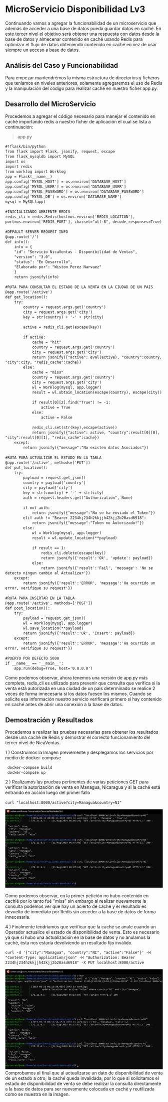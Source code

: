 ﻿# MicroServicio Disponibilidad Lv3
Continuando vamos a agregar la funcionabilidad de un microservicio que además de acceder a una base de datos pueda guardar datos en caché. En este tercer nivel el objetivo será obtener una respuesta con datos desde la base de datos y almecenar contenido en caché usando Redis para optimizar el flujo de datos obteniendo contenido en caché en vez de usar siempre un acceso a base de datos. 
## Análisis del Caso y Funcionabilidad
Para empezar mantendrémos la misma estructura de directorios y ficheros que teníamos en niveles anteriores, solamente agregaremos el uso de Redis y la manipulación del código para realizar caché en nuestro ficher app.py.

## Desarrollo del MicroServicio

Procedemos a agregar el código necesario para manejar el contenido en caché importando redis a nuestro ficher de aplicación el cual se lista a continuación:

> app.py

    #!flask/bin/python
    from flask import Flask, jsonify, request, escape
    from flask_mysqldb import MySQL
    import os
    import redis
    from worklog import Worklog
    app = Flask(__name__)
    app.config['MYSQL_HOST'] = os.environ['DATABASE_HOST']
    app.config['MYSQL_USER'] = os.environ['DATABASE_USER']
    app.config['MYSQL_PASSWORD'] = os.environ['DATABASE_PASSWORD']
    app.config['MYSQL_DB'] = os.environ['DATABASE_NAME']
    mysql = MySQL(app)
    
    #INICIALIZANDO AMBIENTE REDIS
    redis_cli = redis.Redis(host=os.environ['REDIS_LOCATION'], port=os.environ['REDIS_PORT'], charset="utf-8", decode_responses=True)
    
    #DEFAULT SERVER REQUEST INFO
    @app.route('/')
    def info():
        info = {
        "id": "Servicio NicaVentas - Disponibilidad de Ventas",
        "version": "3.0",
        "status": "En Desarrollo",
        "Elaborado por": "Wiston Perez Narvaez"
        }
        return jsonify(info)
    
    #RUTA PARA CONSULTAR EL ESTADO DE LA VENTA EN LA CIUDAD DE UN PAIS
    @app.route('/active')
    def get_location():
        try:
            country = request.args.get('country')
            city = request.args.get('city')
            key = str(country) + '-' + str(city)
    
            active = redis_cli.get(escape(key))
    
            if active:
                cache = "hit"
                country = request.args.get('country')
                city = request.args.get('city')
                return jsonify({"active": eval(active), "country":country, "city":city, "redis_cache":cache})
            else:
                cache = "miss"
                country = request.args.get('country')
                city = request.args.get('city')
                wl = Worklog(mysql, app.logger)
                result = wl.obtain_location(escape(country), escape(city))
    
                if result[0][2].find("True") != -1:
                    active = True
                else:
                    active = False
    
                redis_cli.set(str(key),escape(active))
                return jsonify({"active": active, "country":result[0][0], "city":result[0][1], "redis_cache":cache})
        except:
            return jsonify({"message":"No existen datos Asociados"})
    
    #RUTA PARA ACTUALIZAR EL ESTADO EN LA TABLA
    @app.route('/active', methods=['PUT'])
    def put_location():
        try:
            payload = request.get_json()
            country = payload['country']
            city = payload['city']
            key = str(country) + '-' + str(city)
            auth = request.headers.get("Authorization", None)
    
            if not auth:
                return jsonify({"message":"No se ha enviado el Token"})
            elif auth != "Bearer 2234hj234h2kkjjh42kjj2b20asd6918":
                return jsonify({"message":"Token no Autorizado!"})
            else:
                wl = Worklog(mysql, app.logger)
                result = wl.update_location(**payload)
    
                if result == 1:
                    redis_cli.delete(escape(key))
                    return jsonify({'result':'Ok', 'update': payload})
                else:
                    return jsonify({'result':'Fail', 'message': 'No se detecto ningun cambio al Actualizar'})
        except:
            return jsonify({'result':'ERROR', 'message':'Ha ocurrido un error, verifique su request'})
    
    #RUTA PARA INSERTAR EN LA TABLA
    @app.route('/active', methods=['POST'])
    def post_location():
        try:
            payload = request.get_json()
            wl = Worklog(mysql, app.logger)
            wl.save_location(**payload)
            return jsonify({'result':'Ok', 'Insert': payload})
        except:
            return jsonify({'result':'ERROR', 'message':'Ha ocurrido un error, verifique su request'})
    
    #PUERTO POR DEFECTO 5000
    if __name__ == '__main__':
        app.run(debug=True, host='0.0.0.0')

Como podemos observar, ahora tenemos una versión de app.py más completa, redis_cli es utilizado para prevenir que consulta que verifica si la venta está autorizada en una ciudad de un pais determinado se realice 2 veces de forma innecesaria si los datos fuesen los mismos. Cuando se solicite esa información nuestro servicio verificará primero si hay contenido en caché antes de abrir una conexión a la base de datos.

## Demostración y Resultados

Procedemos a realizar las pruebas necesarias para obtener los resultados desde una caché de Redis y demostrar el correcto funcionamiento del tercer nivel de NicaVentas.

 1 ) Construimos la Imagen previemente y desplegamos los servicios por medio de docker-compose
 
     docker-compose build
     docker-compose up
 
 2 ) Realizamos las pruebas pertinentes de varias peticiones GET para verificar la autorización de venta en Managua, Nicaragua y si la caché está entrando en acción luego del primer fallo

`curl "localhost:8000/active?city=Managua&country=NI"`

![enter image description here](https://raw.githubusercontent.com/wistonmiguel/NicaVentas-img/master/14.jpg)

Como podemos observar, en la primer petición no hubo contenido en cachlé por lo tanto fué "miss" sin embargo al realizar nuevamente la consulta podemos ver que hay un acierto de caché y el resultado es devuelto de inmediato por Redis sin acceder a la base de datos de forma innecesaria.

4 ) Finalmente tendriamos que verificar que la caché se anule cuando un Operador actualice el estado de disponibilidad de venta. Esto es necesario ya que si hubo una actualización en la base de datos y no anulamos la caché, ésta nos estaría devolviendo un resultado fijo inválido.

    curl -d '{"city":"Managua", "country":"NI", "active":"False"}' -H "Content-Type: application/json" -H "Authorization: Bearer 2234hj234h2kkjjh42kjj2b20asd6918" -X PUT localhost:8000/active

![enter image description here](https://raw.githubusercontent.com/wistonmiguel/NicaVentas-img/master/15.jpg)
Comprobamos al final que al actualizarse un dato de disponibilidad de venta de un estado a otro, la caché queda invalidada, por lo que si solicitamos el estado de disponibilidad de venta se debe realizar la consulta directamente a la base de datos para ser nuevamente colocada en caché y reutilizada como se muestra en la imagen.
